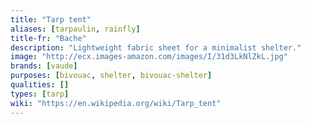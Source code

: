 ```yaml
---
title: "Tarp tent"
aliases: [tarpaulin, rainfly]
title-fr: "Bache"
description: "Lightweight fabric sheet for a minimalist shelter."
image: "http://ecx.images-amazon.com/images/I/31d3LkNlZkL.jpg"
brands: [vaude]
purposes: [bivouac, shelter, bivouac-shelter]
qualities: []
types: [tarp]
wiki: "https://en.wikipedia.org/wiki/Tarp_tent"
---
```

